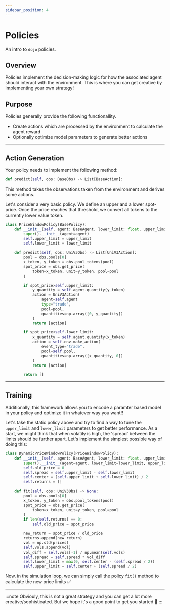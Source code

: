 ```yaml
---
sidebar_position: 4
---
```


# Policies

An intro to `dojo` policies.

## Overview

Policies implement the decision-making logic for how the associated agent should interact with the environment. This is where you can get creative by implementing your own strategy!

## Purpose
Policies generally provide the following functionallity.

- Create actions which are processed by the environment to calculate the agent reward
- Optionally optimize model parameters to generate better actions

---
## Action Generation

Your policy needs to implement the following method:
```python
def predict(self, obs: BaseObs) -> List[BaseAction]:
```
This method takes the observations taken from the environment and derives some actions.

Let's consider a very basic policy. We define an upper and a lower spot-price. Once the price reaches that threshold, we convert all tokens to the currently lower value token.
```python
class PriceWindowPolicy(BasePolicy):
    def __init__(self, agent: BaseAgent, lower_limit: float, upper_limit: float) -> None:
        super().__init__(agent=agent)
        self.upper_limit = upper_limit
        self.lower_limit = lower_limit

    def predict(self, obs: UniV3Obs) -> List[UniV3Action]:
        pool = obs.pools[0]
        x_token, y_token = obs.pool_tokens(pool)
        spot_price = obs.get_price(
            token=x_token, unit=y_token, pool=pool
        )

        if spot_price>self.upper_limit:
            y_quantity = self.agent.quantity(y_token)
            action = UniV3Action(
                agent=self.agent
                type="trade",
                pool=pool,
                quantities=np.array([0, y_quantity])
            )
            return [action]

        if spot_price<self.lower_limit:
            x_quantity = self.agent.quantity(x_token)
            action = self.env.make_action(
                event_type="trade",
                pool=self.pool,
                quantities=np.array([x_quantity, 0])
            )
            return [action]

        return []

```

---

## Training

Additionally, this framework allows you to encode a paramter based model in your policy and optimize it in whatever way you want!!

Let's take the static policy above and try to find a way to tune the `upper_limit` and `lower_limit` parameters to get better performance. As a start, we might think that when volatily is high, the 'spread' between the limits should be further apart. Let's implement the simplest possible way of doing this:

```python
class DynamicPriceWindowPolicy(PriceWindowPolicy):
    def __init__(self, agent: BaseAgent, lower_limit: float, upper_limit: float) -> None:
        super().__init__(agent=agent, lower_limit=lower_limit, upper_limit=upper_limit)
        self.old_price = 0
        self.spread = self.upper_limit - self.lower_limit
        self.center = (self.upper_limit + self.lower_limit) / 2
        self.returns = []

    def fit(self, obs: UniV3Obs) -> None:
        pool = obs.pools[0]
        x_token, y_token = obs.pool_tokens(pool)
        spot_price = obs.get_price(
            token=x_token, unit=y_token, pool=pool
        )
        if len(self.returns) == 0:
            self.old_price = spot_price

        new_return = spot_price / old_price
        returns.append(new_return)
        vol = np.std(prices)
        self.vols.append(vol)
        vol_diff = self.vols[-1] / np.mean(self.vols)
        self.spread = self.spread * vol_diff
        self.lower_limit = max(0, self.center - (self.spread / 2))
        self.upper_limit = self.center + (self.spread / 2)
```

Now, in the simulation loop, we can simply call the policy `fit()` method to calculate the new price limits ✅

---


:::note
Obviouly, this is not a great strategy and you can get a lot more creative/sophisticated. But we hope it's a good point to get you started 🙂
:::
